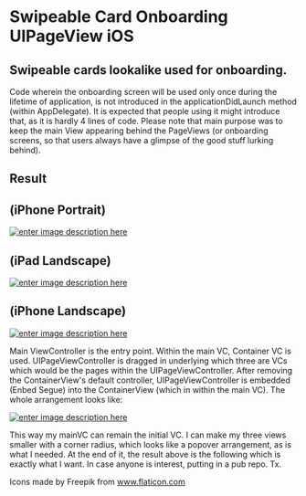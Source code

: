 # Swipeable Card Onboarding UIPageView iOS
## Swipeable cards lookalike used for onboarding. 
Code wherein the onboarding screen will be used only once during the lifetime of application, is not introduced in the applicationDidLaunch method (within AppDelegate). It is expected that people using it might introduce that, as it is hardly 4 lines of code. Please note that main purpose was to keep the main View appearing behind the PageViews (or onboarding screens, so that users always have a glimpse of the good stuff lurking behind). 
 
## Result

## (iPhone Portrait)
[![enter image description here][2]][2]

## (iPad Landscape)
[![enter image description here][3]][3]

## (iPhone Landscape)
[![enter image description here][4]][4]

Main ViewController is the entry point. Within the main VC, Container VC is used. UIPageViewController is dragged in underlying which three are VCs which would be the pages within the UIPageViewController. After removing the ContainerView's default controller, UIPageViewController is embedded (Enbed Segue) into the ContainerView (which in within the main VC).
The whole arrangement looks like:

[![enter image description here][1]][1]

This way my mainVC can remain the initial VC. I can make my three views smaller with a corner radius, which looks like a popover arrangement, as is what I needed. 
At the end of it, the result above is the following which is exactly what I want. In case anyone is interest, putting in a pub repo. Tx. 

  [1]: https://cdn-images-1.medium.com/max/800/1*ScnS7M2cat3wVwpZWR450g.png
  [2]: https://cdn-images-1.medium.com/max/800/1*YLByIhWCI5_NnjgeyU87tA.gif
  [3]: https://cdn-images-1.medium.com/max/800/1*hdgol8ucOiOXZGgk-xiAdg.gif
  [4]: https://cdn-images-1.medium.com/max/800/1*FE8nh7faBBlXNv2wV8B80Q.gif
  
  Icons made by Freepik from www.flaticon.com 



